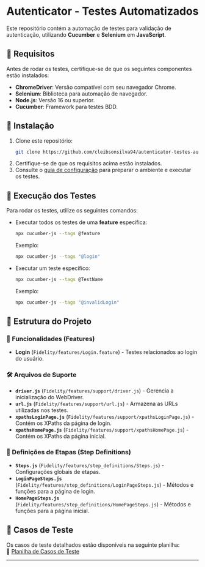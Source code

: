 # Autenticator - Testes Automatizados  

Este repositório contém a automação de testes para validação de autenticação, utilizando **Cucumber** e **Selenium** em **JavaScript**.  

## 📌 Requisitos  

Antes de rodar os testes, certifique-se de que os seguintes componentes estão instalados:  

- **ChromeDriver**: Versão compatível com seu navegador Chrome.  
- **Selenium**: Biblioteca para automação de navegador.  
- **Node.js**: Versão 16 ou superior.  
- **Cucumber**: Framework para testes BDD.  

## 🚀 Instalação  

1. Clone este repositório:  
   ```bash
   git clone https://github.com/cleibsonsilva94/autenticator-testes-automatizados.git
   ```
2. Certifique-se de que os requisitos acima estão instalados.  
3. Consulte o [guia de configuração](https://github.com/cleibsonsilva94/Test.js/blob/main/SimpleTests/ConfiguringtheEnvironment.md) para preparar o ambiente e executar os testes.  

## 🥾 Execução dos Testes  

Para rodar os testes, utilize os seguintes comandos:  

- Executar todos os testes de uma **feature** específica:  
  ```bash
  npx cucumber-js --tags @feature
  ```
  Exemplo:  
  ```bash
  npx cucumber-js --tags "@login"
  ```  

- Executar um teste específico:  
  ```bash
  npx cucumber-js --tags @TestName
  ```
  Exemplo:  
  ```bash
  npx cucumber-js --tags "@invalidLogin"
  ```  

## 📂 Estrutura do Projeto  

### 📄 Funcionalidades (Features)  

- **Login** (`Fidelity/features/Login.feature`) - Testes relacionados ao login do usuário.  

### 🛠 Arquivos de Suporte  

- **`driver.js`** (`Fidelity/features/support/driver.js`) - Gerencia a inicialização do WebDriver.  
- **`url.js`** (`Fidelity/features/support/url.js`) - Armazena as URLs utilizadas nos testes.  
- **`xpathsLoginPage.js`** (`Fidelity/features/support/xpathsLoginPage.js`) - Contém os XPaths da página de login.  
- **`xpathsHomePage.js`** (`Fidelity/features/support/xpathsHomePage.js`) - Contém os XPaths da página inicial.  

### 🔄 Definições de Etapas (Step Definitions)  

- **`Steps.js`** (`Fidelity/features/step_definitions/Steps.js`) - Configurações globais de etapas.  
- **`LoginPageSteps.js`** (`Fidelity/features/step_definitions/LoginPageSteps.js`) - Métodos e funções para a página de login.  
- **`HomePageSteps.js`** (`Fidelity/features/step_definitions/HomePageSteps.js`) - Métodos e funções para a página inicial.  

## 📝 Casos de Teste  

Os casos de teste detalhados estão disponíveis na seguinte planilha:  
📌 [Planilha de Casos de Teste](https://docs.google.com/spreadsheets/d/1FjYs9KdZTmmZmhtVzYMN83ZbOBA1IgQb_GH6zvUkjqI/edit?usp=sharing)  

---
